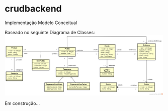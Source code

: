 # crudbackend
Implementação Modelo Conceitual

Baseado no seguinte Diagrama de Classes:
![Alt text](/diagrama.png?raw=true "Diagrama de Classes")

Em construção...
